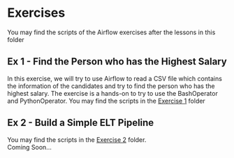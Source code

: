 # Exercises
You may find the scripts of the Airflow exercises after the lessons in this folder

## Ex 1 - Find the Person who has the Highest Salary
In this exercise, we will try to use Airflow to read a CSV file which contains the information of the candidates and try to find the person who has the highest salary. The exercise is a hands-on to try to use the BashOperator and PythonOperator. You may find the scripts in the <a href="https://github.com/jacquessham/airflow_notes/tree/main/ex/ex1">Exercise 1</a> folder

## Ex 2 - Build a Simple ELT Pipeline
You may find the scripts in the <a href="https://github.com/jacquessham/airflow_notes/tree/main/ex/ex2">Exercise 2</a> folder.
<br>
Coming Soon...